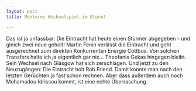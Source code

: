 ```yaml
---
layout: post
title: Munteres Wechselspiel im Sturm!

---
```


Das ist ja unfassbar: Die Eintracht hat heute einen Stürmer abgegeben - und gleich zwei neue geholt! Martin Fenin verlässt die Eintracht und geht ausgerechnet zum direkten Konkurrenten Energie Cottbus. Von solchen Transfers halte ich ja eigentlich gar nix... Theofanis Gekas hingegen bleibt. Sein Wechsel nach Glasgow hat sich zerschlagen. Und jetzt zu den Neuzugängen: Die Eintracht holt Rob Friend. Damit konnte man nach den letzten Gerüchten ja fast schon rechnen. Aber dass außerdem auch noch Mohamadou Idrissou kommt, ist eine echte Überraschung. 


